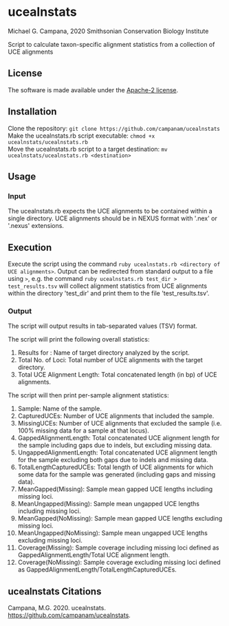 # ucealnstats

Michael G. Campana, 2020
Smithsonian Conservation Biology Institute

Script to calculate taxon-specific alignment statistics from a collection of UCE alignments  

## License  
The software is made available under the [Apache-2 license](http://www.apache.org/licenses/LICENSE-2.0).  

## Installation  
Clone the repository: `git clone https://github.com/campanam/ucealnstats`  
Make the ucealnstats.rb script executable: `chmod +x ucealnstats/ucealnstats.rb`  
Move the ucealnstats.rb script to a target destination: `mv ucealnstats/ucealnstats.rb <destination>`  

## Usage  
### Input  
The ucealnstats.rb expects the UCE alignments to be contained within a single directory. UCE alignments should be in NEXUS format with '.nex' or '.nexus' extensions.  

## Execution  
Execute the script using the command `ruby ucealnstats.rb <directory of UCE alignments>`. Output can be redirected from standard output to a file using `>`, e.g. the command `ruby ucealnstats.rb test_dir > test_results.tsv` will collect alignment statistics from UCE alignments within the directory 'test_dir' and print them to the file 'test_results.tsv'.  

### Output  
The script will output results in tab-separated values (TSV) format.

The script will print the following overall statistics:
1. Results for <Directory>: Name of target directory analyzed by the script.  
2. Total No. of Loci: Total number of UCE alignments with the target directory.  
3. Total UCE Alignment Length: Total concatenated length (in bp) of UCE alignments.  

The script will then print per-sample alignment statistics:
1. Sample: Name of the sample.  
2. CapturedUCEs: Number of UCE alignments that included the sample.  
3. MissingUCEs: Number of UCE alignments that excluded the sample (i.e. 100% missing data for a sample at that locus).  
4. GappedAlignmentLength: Total concatenated UCE alignment length for the sample including gaps due to indels, but excluding missing data.  
5. UngappedAlignmentLength: Total concatenated UCE alignment length for the sample excluding both gaps due to indels and missing data.  
6. TotalLengthCapturedUCEs: Total length of UCE alignments for which some data for the sample was generated (including gaps and missing data).  
7. MeanGapped(Missing): Sample mean gapped UCE lengths including missing loci.  
8. MeanUngapped(Missing): Sample mean ungapped UCE lengths including missing loci.  
9. MeanGapped(NoMissing): Sample mean gapped UCE lengths excluding missing loci.  
10. MeanUngapped(NoMissing): Sample mean ungapped UCE lengths excluding missing loci.  
11. Coverage(Missing): Sample coverage including missing loci defined as GappedAlignmentLength/Total UCE alignment length.  
12. Coverage(NoMissing): Sample coverage excluding missing loci defined as GappedAlignmentLength/TotalLengthCapturedUCEs.  

## ucealnstats Citations  
Campana, M.G. 2020. ucealnstats. https://github.com/campanam/ucealnstats.  
